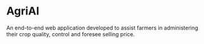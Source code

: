 # AgriAI
An end-to-end web application developed to assist farmers in administering their crop quality, control and foresee selling price. 

